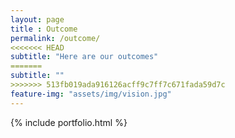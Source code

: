 ```yaml
---
layout: page
title : Outcome
permalink: /outcome/
<<<<<<< HEAD
subtitle: "Here are our outcomes"
=======
subtitle: "" 
>>>>>>> 513fb019ada916126acff9c7ff7c671fada59d7c
feature-img: "assets/img/vision.jpg"
---
```


{% include portfolio.html %}
